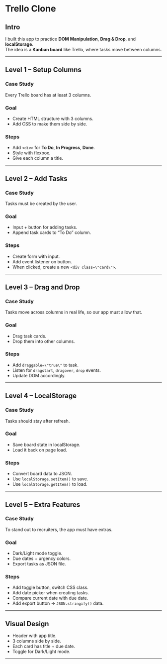 # Trello Clone  

## Intro  
I built this app to practice **DOM Manipulation**, **Drag & Drop**, and **localStorage**.  
The idea is a **Kanban board** like Trello, where tasks move between columns.  

---

## Level 1 – Setup Columns  

### Case Study  
Every Trello board has at least 3 columns.  

### Goal  
- Create HTML structure with 3 columns.  
- Add CSS to make them side by side.  

### Steps  
- Add `<div>` for **To Do**, **In Progress**, **Done**.  
- Style with flexbox.  
- Give each column a title.  

---

## Level 2 – Add Tasks  

### Case Study  
Tasks must be created by the user.  

### Goal  
- Input + button for adding tasks.  
- Append task cards to “To Do” column.  

### Steps  
- Create form with input.  
- Add event listener on button.  
- When clicked, create a new `<div class=\"card\">`.  

---

## Level 3 – Drag and Drop  

### Case Study  
Tasks move across columns in real life, so our app must allow that.  

### Goal  
- Drag task cards.  
- Drop them into other columns.  

### Steps  
- Add `draggable=\"true\"` to task.  
- Listen for `dragstart`, `dragover`, `drop` events.  
- Update DOM accordingly.  

---

## Level 4 – LocalStorage  

### Case Study  
Tasks should stay after refresh.  

### Goal  
- Save board state in localStorage.  
- Load it back on page load.  

### Steps  
- Convert board data to JSON.  
- Use `localStorage.setItem()` to save.  
- Use `localStorage.getItem()` to load.  

---

## Level 5 – Extra Features  

### Case Study  
To stand out to recruiters, the app must have extras.  

### Goal  
- Dark/Light mode toggle.  
- Due dates + urgency colors.  
- Export tasks as JSON file.  

### Steps  
- Add toggle button, switch CSS class.  
- Add date picker when creating tasks.  
- Compare current date with due date.  
- Add export button → `JSON.stringify()` data.  

---

## Visual Design  
- Header with app title.  
- 3 columns side by side.  
- Each card has title + due date.  
- Toggle for Dark/Light mode.  

---
